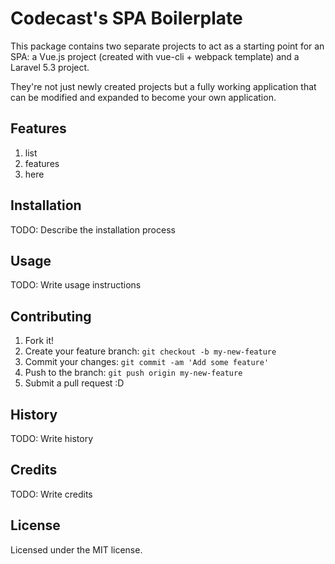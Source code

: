# Codecast's SPA Boilerplate

This package contains two separate projects to act as a starting point for an SPA: a Vue.js project (created with vue-cli + webpack template) and a Laravel 5.3 project.

They're not just newly created projects but a fully working application that can be modified and expanded to become your own application.

## Features

1. list
2. features
3. here

## Installation

TODO: Describe the installation process

## Usage

TODO: Write usage instructions

## Contributing

1. Fork it!
2. Create your feature branch: `git checkout -b my-new-feature`
3. Commit your changes: `git commit -am 'Add some feature'`
4. Push to the branch: `git push origin my-new-feature`
5. Submit a pull request :D

## History

TODO: Write history

## Credits

TODO: Write credits

## License

Licensed under the MIT license.